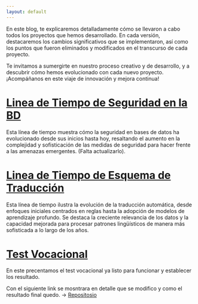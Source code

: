 ```yaml
---
layout: default
---
```


En este blog, te explicaremos detalladamente cómo se llevaron a cabo todos los proyectos que hemos desarrollado. En cada versión, destacaremos los cambios significativos que se implementaron, así como los puntos que fueron eliminados y modificados en el transcurso de cada proyecto.

Te invitamos a sumergirte en nuestro proceso creativo y de desarrollo, y a descubrir cómo hemos evolucionado con cada nuevo proyecto. ¡Acompáñanos en este viaje de innovación y mejora continua!

# [Linea de Tiempo de Seguridad en la BD](./LineadeTiempo-Seguridad/index.html) 
Esta línea de tiempo muestra cómo la seguridad en bases de datos ha evolucionado desde sus inicios hasta hoy, resaltando el aumento en la complejidad y sofisticación de las medidas de seguridad para hacer frente a las amenazas emergentes. (Falta actualizarlo).

# [Linea de Tiempo de Esquema de Traducci&#243;n](./docs/LineadeTIempo-EsquemaTraduccion/index.html) 
Esta línea de tiempo ilustra la evolución de la traducción automática, desde enfoques iniciales centrados en reglas hasta la adopción de modelos de aprendizaje profundo. Se destaca la creciente relevancia de los datos y la capacidad mejorada para procesar patrones lingüísticos de manera más sofisticada a lo largo de los años.

# [Test Vocacional](./docs/Proyecto_IA/index.html)

En este precentamos el test vocacional ya listo para funcionar y establecer los resultado.

Con el siguiente link se mosntrara en detalle que se modifico y como el resultado final quedo. -> <a title="repositorio" target="_black" href="https://github.com/NinjaDiaz007/Proyecto_IA">Repositosio</a> 


<!--<dl>
<dt>Name</dt>
<dd>Godzilla</dd>
<dt>Born</dt>
<dd>1952</dd>
<dt>Birthplace</dt>
<dd>Japan</dd>
<dt>Color</dt>
<dd>Green</dd>
</dl>-->
